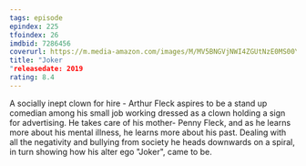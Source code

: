 ```yaml
---
tags: episode
epindex: 225
tfoindex: 26
imdbid: 7286456
coverurl: https://m.media-amazon.com/images/M/MV5BNGVjNWI4ZGUtNzE0MS00YTJmLWE0ZDctN2ZiYTk2YmI3NTYyXkEyXkFqcGdeQXVyMTkxNjUyNQ@@._V1_SY300_CR0,0,202,300_.jpg
title: "Joker
"releasedate: 2019
rating: 8.4
---
```


A socially inept clown for hire - Arthur Fleck aspires to be a stand up comedian among his small job working dressed as a clown holding a sign for advertising. He takes care of his mother- Penny Fleck, and as he learns more about his mental illness, he learns more about his past. Dealing with all the negativity and bullying from society he heads downwards on a spiral, in turn showing how his alter ego "Joker", came to be.
